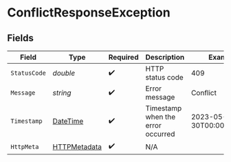 # ConflictResponseException


## Fields

| Field                                                                                 | Type                                                                                  | Required                                                                              | Description                                                                           | Example                                                                               |
| ------------------------------------------------------------------------------------- | ------------------------------------------------------------------------------------- | ------------------------------------------------------------------------------------- | ------------------------------------------------------------------------------------- | ------------------------------------------------------------------------------------- |
| `StatusCode`                                                                          | *double*                                                                              | :heavy_check_mark:                                                                    | HTTP status code                                                                      | 409                                                                                   |
| `Message`                                                                             | *string*                                                                              | :heavy_check_mark:                                                                    | Error message                                                                         | Conflict                                                                              |
| `Timestamp`                                                                           | [DateTime](https://learn.microsoft.com/en-us/dotnet/api/system.datetime?view=net-5.0) | :heavy_check_mark:                                                                    | Timestamp when the error occurred                                                     | 2023-05-30T00:00:00.000Z                                                              |
| `HttpMeta`                                                                            | [HTTPMetadata](../../Models/Components/HTTPMetadata.md)                               | :heavy_check_mark:                                                                    | N/A                                                                                   |                                                                                       |